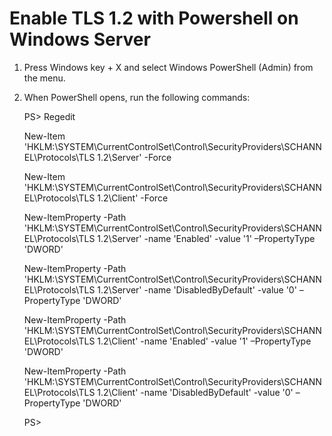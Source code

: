 # Enable TLS 1.2 with Powershell on Windows Server

1. Press Windows key + X and select Windows PowerShell (Admin) from the menu.
2. When PowerShell opens, run the following commands:

    PS> Regedit

    New-Item 'HKLM:\SYSTEM\CurrentControlSet\Control\SecurityProviders\SCHANNEL\Protocols\TLS 1.2\Server' -Force

    New-Item 'HKLM:\SYSTEM\CurrentControlSet\Control\SecurityProviders\SCHANNEL\Protocols\TLS 1.2\Client' -Force

    New-ItemProperty -Path 'HKLM:\SYSTEM\CurrentControlSet\Control\SecurityProviders\SCHANNEL\Protocols\TLS 1.2\Server' -name 'Enabled' -value '1' –PropertyType 'DWORD'

    New-ItemProperty -Path 'HKLM:\SYSTEM\CurrentControlSet\Control\SecurityProviders\SCHANNEL\Protocols\TLS 1.2\Server' -name 'DisabledByDefault' -value '0' –PropertyType 'DWORD'

    New-ItemProperty -Path 'HKLM:\SYSTEM\CurrentControlSet\Control\SecurityProviders\SCHANNEL\Protocols\TLS 1.2\Client' -name 'Enabled' -value '1' –PropertyType 'DWORD'

    New-ItemProperty -Path 'HKLM:\SYSTEM\CurrentControlSet\Control\SecurityProviders\SCHANNEL\Protocols\TLS 1.2\Client' -name 'DisabledByDefault' -value '0' –PropertyType 'DWORD'

    PS>
